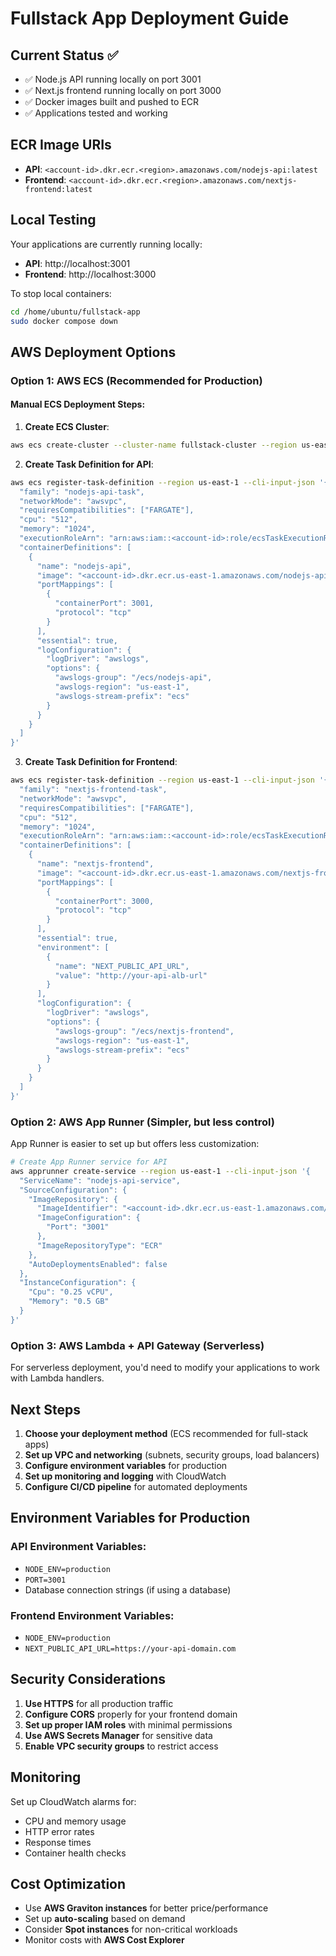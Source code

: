 # Fullstack App Deployment Guide

## Current Status ✅
- ✅ Node.js API running locally on port 3001
- ✅ Next.js frontend running locally on port 3000
- ✅ Docker images built and pushed to ECR
- ✅ Applications tested and working

## ECR Image URIs
- **API**: `<account-id>.dkr.ecr.<region>.amazonaws.com/nodejs-api:latest`
- **Frontend**: `<account-id>.dkr.ecr.<region>.amazonaws.com/nextjs-frontend:latest`

## Local Testing
Your applications are currently running locally:
- **API**: http://localhost:3001
- **Frontend**: http://localhost:3000

To stop local containers:
```bash
cd /home/ubuntu/fullstack-app
sudo docker compose down
```

## AWS Deployment Options

### Option 1: AWS ECS (Recommended for Production)

#### Manual ECS Deployment Steps:

1. **Create ECS Cluster**:
```bash
aws ecs create-cluster --cluster-name fullstack-cluster --region us-east-1
```

2. **Create Task Definition for API**:
```bash
aws ecs register-task-definition --region us-east-1 --cli-input-json '{
  "family": "nodejs-api-task",
  "networkMode": "awsvpc",
  "requiresCompatibilities": ["FARGATE"],
  "cpu": "512",
  "memory": "1024",
  "executionRoleArn": "arn:aws:iam::<account-id>:role/ecsTaskExecutionRole",
  "containerDefinitions": [
    {
      "name": "nodejs-api",
      "image": "<account-id>.dkr.ecr.us-east-1.amazonaws.com/nodejs-api:latest",
      "portMappings": [
        {
          "containerPort": 3001,
          "protocol": "tcp"
        }
      ],
      "essential": true,
      "logConfiguration": {
        "logDriver": "awslogs",
        "options": {
          "awslogs-group": "/ecs/nodejs-api",
          "awslogs-region": "us-east-1",
          "awslogs-stream-prefix": "ecs"
        }
      }
    }
  ]
}'
```

3. **Create Task Definition for Frontend**:
```bash
aws ecs register-task-definition --region us-east-1 --cli-input-json '{
  "family": "nextjs-frontend-task",
  "networkMode": "awsvpc",
  "requiresCompatibilities": ["FARGATE"],
  "cpu": "512",
  "memory": "1024",
  "executionRoleArn": "arn:aws:iam::<account-id>:role/ecsTaskExecutionRole",
  "containerDefinitions": [
    {
      "name": "nextjs-frontend",
      "image": "<account-id>.dkr.ecr.us-east-1.amazonaws.com/nextjs-frontend:latest",
      "portMappings": [
        {
          "containerPort": 3000,
          "protocol": "tcp"
        }
      ],
      "essential": true,
      "environment": [
        {
          "name": "NEXT_PUBLIC_API_URL",
          "value": "http://your-api-alb-url"
        }
      ],
      "logConfiguration": {
        "logDriver": "awslogs",
        "options": {
          "awslogs-group": "/ecs/nextjs-frontend",
          "awslogs-region": "us-east-1",
          "awslogs-stream-prefix": "ecs"
        }
      }
    }
  ]
}'
```

### Option 2: AWS App Runner (Simpler, but less control)

App Runner is easier to set up but offers less customization:

```bash
# Create App Runner service for API
aws apprunner create-service --region us-east-1 --cli-input-json '{
  "ServiceName": "nodejs-api-service",
  "SourceConfiguration": {
    "ImageRepository": {
      "ImageIdentifier": "<account-id>.dkr.ecr.us-east-1.amazonaws.com/nodejs-api:latest",
      "ImageConfiguration": {
        "Port": "3001"
      },
      "ImageRepositoryType": "ECR"
    },
    "AutoDeploymentsEnabled": false
  },
  "InstanceConfiguration": {
    "Cpu": "0.25 vCPU",
    "Memory": "0.5 GB"
  }
}'
```

### Option 3: AWS Lambda + API Gateway (Serverless)

For serverless deployment, you'd need to modify your applications to work with Lambda handlers.

## Next Steps

1. **Choose your deployment method** (ECS recommended for full-stack apps)
2. **Set up VPC and networking** (subnets, security groups, load balancers)
3. **Configure environment variables** for production
4. **Set up monitoring and logging** with CloudWatch
5. **Configure CI/CD pipeline** for automated deployments

## Environment Variables for Production

### API Environment Variables:
- `NODE_ENV=production`
- `PORT=3001`
- Database connection strings (if using a database)

### Frontend Environment Variables:
- `NODE_ENV=production`
- `NEXT_PUBLIC_API_URL=https://your-api-domain.com`

## Security Considerations

1. **Use HTTPS** for all production traffic
2. **Configure CORS** properly for your frontend domain
3. **Set up proper IAM roles** with minimal permissions
4. **Use AWS Secrets Manager** for sensitive data
5. **Enable VPC security groups** to restrict access

## Monitoring

Set up CloudWatch alarms for:
- CPU and memory usage
- HTTP error rates
- Response times
- Container health checks

## Cost Optimization

- Use **AWS Graviton instances** for better price/performance
- Set up **auto-scaling** based on demand
- Consider **Spot instances** for non-critical workloads
- Monitor costs with **AWS Cost Explorer**
